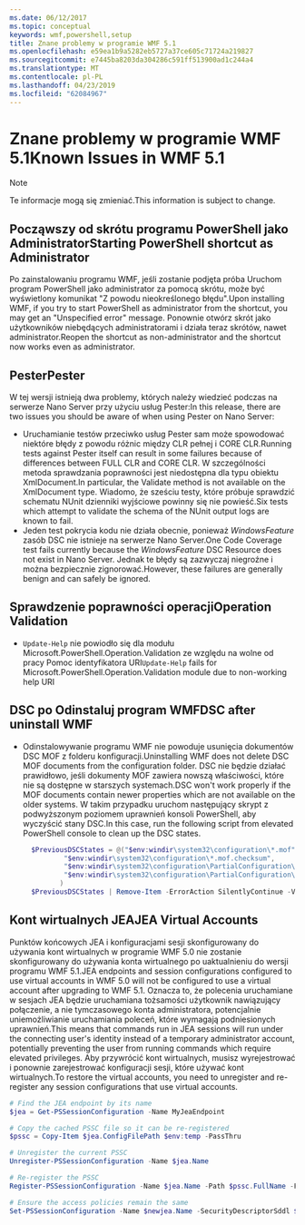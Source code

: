 ```yaml
---
ms.date: 06/12/2017
ms.topic: conceptual
keywords: wmf,powershell,setup
title: Znane problemy w programie WMF 5.1
ms.openlocfilehash: e59ea1b9a5282eb5727a37ce605c71724a219827
ms.sourcegitcommit: e7445ba8203da304286c591ff513900ad1c244a4
ms.translationtype: MT
ms.contentlocale: pl-PL
ms.lasthandoff: 04/23/2019
ms.locfileid: "62084967"
---
```

# <a name="known-issues-in-wmf-51"></a><span data-ttu-id="2708e-103">Znane problemy w programie WMF 5.1</span><span class="sxs-lookup"><span data-stu-id="2708e-103">Known Issues in WMF 5.1</span></span>

> [!Note]
> <span data-ttu-id="2708e-104">Te informacje mogą się zmieniać.</span><span class="sxs-lookup"><span data-stu-id="2708e-104">This information is subject to change.</span></span>

## <a name="starting-powershell-shortcut-as-administrator"></a><span data-ttu-id="2708e-105">Począwszy od skrótu programu PowerShell jako Administrator</span><span class="sxs-lookup"><span data-stu-id="2708e-105">Starting PowerShell shortcut as Administrator</span></span>

<span data-ttu-id="2708e-106">Po zainstalowaniu programu WMF, jeśli zostanie podjęta próba Uruchom program PowerShell jako administrator za pomocą skrótu, może być wyświetlony komunikat "Z powodu nieokreślonego błędu".</span><span class="sxs-lookup"><span data-stu-id="2708e-106">Upon installing WMF, if you try to start PowerShell as administrator from the shortcut, you may get an "Unspecified error" message.</span></span>
<span data-ttu-id="2708e-107">Ponownie otwórz skrót jako użytkowników niebędących administratorami i działa teraz skrótów, nawet administrator.</span><span class="sxs-lookup"><span data-stu-id="2708e-107">Reopen the shortcut as non-administrator and the shortcut now works even as administrator.</span></span>

## <a name="pester"></a><span data-ttu-id="2708e-108">Pester</span><span class="sxs-lookup"><span data-stu-id="2708e-108">Pester</span></span>

<span data-ttu-id="2708e-109">W tej wersji istnieją dwa problemy, których należy wiedzieć podczas na serwerze Nano Server przy użyciu usług Pester:</span><span class="sxs-lookup"><span data-stu-id="2708e-109">In this release, there are two issues you should be aware of when using Pester on Nano Server:</span></span>

- <span data-ttu-id="2708e-110">Uruchamianie testów przeciwko usług Pester sam może spowodować niektóre błędy z powodu różnic między CLR pełnej i CORE CLR.</span><span class="sxs-lookup"><span data-stu-id="2708e-110">Running tests against Pester itself can result in some failures because of differences between FULL CLR and CORE CLR.</span></span> <span data-ttu-id="2708e-111">W szczególności metoda sprawdzania poprawności jest niedostępna dla typu obiektu XmlDocument.</span><span class="sxs-lookup"><span data-stu-id="2708e-111">In particular, the Validate method is not available on the XmlDocument type.</span></span> <span data-ttu-id="2708e-112">Wiadomo, że sześciu testy, które próbuje sprawdzić schematu NUnit dzienniki wyjściowe powinny się nie powieść.</span><span class="sxs-lookup"><span data-stu-id="2708e-112">Six tests which attempt to validate the schema of the NUnit output logs are known to fail.</span></span>
- <span data-ttu-id="2708e-113">Jeden test pokrycia kodu nie działa obecnie, ponieważ *WindowsFeature* zasób DSC nie istnieje na serwerze Nano Server.</span><span class="sxs-lookup"><span data-stu-id="2708e-113">One Code Coverage test fails currently because the *WindowsFeature* DSC Resource does not exist in Nano Server.</span></span> <span data-ttu-id="2708e-114">Jednak te błędy są zazwyczaj niegroźne i można bezpiecznie zignorować.</span><span class="sxs-lookup"><span data-stu-id="2708e-114">However, these failures are generally benign and can safely be ignored.</span></span>

## <a name="operation-validation"></a><span data-ttu-id="2708e-115">Sprawdzenie poprawności operacji</span><span class="sxs-lookup"><span data-stu-id="2708e-115">Operation Validation</span></span>

- <span data-ttu-id="2708e-116">`Update-Help` nie powiodło się dla modułu Microsoft.PowerShell.Operation.Validation ze względu na wolne od pracy Pomoc identyfikatora URI</span><span class="sxs-lookup"><span data-stu-id="2708e-116">`Update-Help` fails for Microsoft.PowerShell.Operation.Validation module due to non-working help URI</span></span>

## <a name="dsc-after-uninstall-wmf"></a><span data-ttu-id="2708e-117">DSC po Odinstaluj program WMF</span><span class="sxs-lookup"><span data-stu-id="2708e-117">DSC after uninstall WMF</span></span>

- <span data-ttu-id="2708e-118">Odinstalowywanie programu WMF nie powoduje usunięcia dokumentów DSC MOF z folderu konfiguracji.</span><span class="sxs-lookup"><span data-stu-id="2708e-118">Uninstalling WMF does not delete DSC MOF documents from the configuration folder.</span></span> <span data-ttu-id="2708e-119">DSC nie będzie działać prawidłowo, jeśli dokumenty MOF zawiera nowszą właściwości, które nie są dostępne w starszych systemach.</span><span class="sxs-lookup"><span data-stu-id="2708e-119">DSC won't work properly if the MOF documents contain newer properties which are not available on the older systems.</span></span> <span data-ttu-id="2708e-120">W takim przypadku uruchom następujący skrypt z podwyższonym poziomem uprawnień konsoli PowerShell, aby wyczyścić stany DSC.</span><span class="sxs-lookup"><span data-stu-id="2708e-120">In this case, run the following script from elevated PowerShell console to clean up the DSC states.</span></span>

  ```powershell
    $PreviousDSCStates = @("$env:windir\system32\configuration\*.mof",
            "$env:windir\system32\configuration\*.mof.checksum",
            "$env:windir\system32\configuration\PartialConfiguration\*.mof",
            "$env:windir\system32\configuration\PartialConfiguration\*.mof.checksum"
           )
    $PreviousDSCStates | Remove-Item -ErrorAction SilentlyContinue -Verbose
  ```

## <a name="jea-virtual-accounts"></a><span data-ttu-id="2708e-121">Kont wirtualnych JEA</span><span class="sxs-lookup"><span data-stu-id="2708e-121">JEA Virtual Accounts</span></span>

<span data-ttu-id="2708e-122">Punktów końcowych JEA i konfiguracjami sesji skonfigurowany do używania kont wirtualnych w programie WMF 5.0 nie zostanie skonfigurowany do używania konta wirtualnego po uaktualnieniu do wersji programu WMF 5.1.</span><span class="sxs-lookup"><span data-stu-id="2708e-122">JEA endpoints and session configurations configured to use virtual accounts in WMF 5.0 will not be configured to use a virtual account after upgrading to WMF 5.1.</span></span>
<span data-ttu-id="2708e-123">Oznacza to, że polecenia uruchamiane w sesjach JEA będzie uruchamiana tożsamości użytkownik nawiązujący połączenie, a nie tymczasowego konta administratora, potencjalnie uniemożliwianie uruchamiania poleceń, które wymagają podniesionych uprawnień.</span><span class="sxs-lookup"><span data-stu-id="2708e-123">This means that commands run in JEA sessions will run under the connecting user's identity instead of a temporary administrator account, potentially preventing the user from running commands which require elevated privileges.</span></span>
<span data-ttu-id="2708e-124">Aby przywrócić kont wirtualnych, musisz wyrejestrować i ponownie zarejestrować konfiguracji sesji, które używać kont wirtualnych.</span><span class="sxs-lookup"><span data-stu-id="2708e-124">To restore the virtual accounts, you need to unregister and re-register any session configurations that use virtual accounts.</span></span>

```powershell
# Find the JEA endpoint by its name
$jea = Get-PSSessionConfiguration -Name MyJeaEndpoint

# Copy the cached PSSC file so it can be re-registered
$pssc = Copy-Item $jea.ConfigFilePath $env:temp -PassThru

# Unregister the current PSSC
Unregister-PSSessionConfiguration -Name $jea.Name

# Re-register the PSSC
Register-PSSessionConfiguration -Name $jea.Name -Path $pssc.FullName -Force

# Ensure the access policies remain the same
Set-PSSessionConfiguration -Name $newjea.Name -SecurityDescriptorSddl $jea.SecurityDescriptorSddl
```
